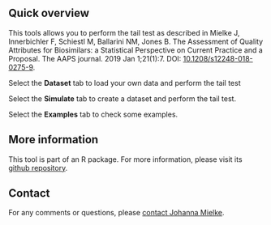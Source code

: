 ## Quick overview

This tools allows you to perform the tail test as described in Mielke J, Innerbichler F, Schiestl M, Ballarini NM, Jones B. The Assessment of Quality Attributes for Biosimilars: a Statistical Perspective on Current Practice and a Proposal. The AAPS journal. 2019 Jan 1;21(1):7. DOI: <a target="_blank" href="https://doi.org/10.1208/s12248-018-0275-9">10.1208/s12248-018-0275-9</a>. 

Select the **<i class="fa fa-file-excel-o"></i> Dataset** tab to load your own data and perform the tail test

Select the **<i class="fa fa-table"></i> Simulate** tab to create a dataset and perform the tail test.

Select the **<i class="fa fa-line-chart"></i> Examples** tab to check some examples.

## More information

This tool is part of an R package. For more information, please visit its <a target="_blank" href="https://github.com/nicoballarini/tailTest">github repository</a>.

## Contact

For any comments or questions, please <a target="_blank" href="mailto:johanna.mielke@udo.edu">contact Johanna Mielke</a>.
